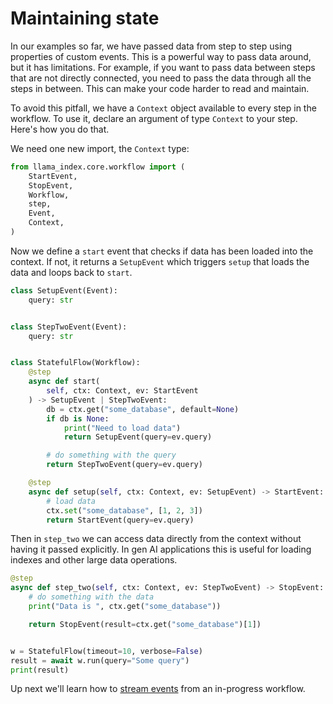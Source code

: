 # Maintaining state

In our examples so far, we have passed data from step to step using properties of custom events. This is a powerful way to pass data around, but it has limitations. For example, if you want to pass data between steps that are not directly connected, you need to pass the data through all the steps in between. This can make your code harder to read and maintain.

To avoid this pitfall, we have a `Context` object available to every step in the workflow. To use it, declare an argument of type `Context` to your step. Here's how you do that.

We need one new import, the `Context` type:

```python
from llama_index.core.workflow import (
    StartEvent,
    StopEvent,
    Workflow,
    step,
    Event,
    Context,
)
```

Now we define a `start` event that checks if data has been loaded into the context. If not, it returns a `SetupEvent` which triggers `setup` that loads the data and loops back to `start`.

```python
class SetupEvent(Event):
    query: str


class StepTwoEvent(Event):
    query: str


class StatefulFlow(Workflow):
    @step
    async def start(
        self, ctx: Context, ev: StartEvent
    ) -> SetupEvent | StepTwoEvent:
        db = ctx.get("some_database", default=None)
        if db is None:
            print("Need to load data")
            return SetupEvent(query=ev.query)

        # do something with the query
        return StepTwoEvent(query=ev.query)

    @step
    async def setup(self, ctx: Context, ev: SetupEvent) -> StartEvent:
        # load data
        ctx.set("some_database", [1, 2, 3])
        return StartEvent(query=ev.query)
```

Then in `step_two` we can access data directly from the context without having it passed explicitly. In gen AI applications this is useful for loading indexes and other large data operations.

```python
@step
async def step_two(self, ctx: Context, ev: StepTwoEvent) -> StopEvent:
    # do something with the data
    print("Data is ", ctx.get("some_database"))

    return StopEvent(result=ctx.get("some_database")[1])


w = StatefulFlow(timeout=10, verbose=False)
result = await w.run(query="Some query")
print(result)
```

Up next we'll learn how to [stream events](stream.md) from an in-progress workflow.
